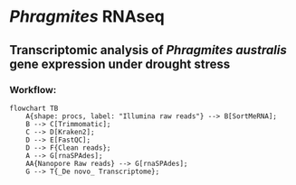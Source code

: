 # _Phragmites_ RNAseq
## Transcriptomic analysis of _Phragmites australis_ gene expression under drought stress

### Workflow:

```mermaid
flowchart TB
    A{shape: procs, label: "Illumina raw reads"} --> B[SortMeRNA];
    B --> C[Trimmomatic];
    C --> D[Kraken2];
    D --> E[FastQC];
    D --> F{Clean reads};
    A --> G[rnaSPAdes];
    AA{Nanopore Raw reads} --> G[rnaSPAdes];
    G --> T{_De novo_ Transcriptome};
    
```
